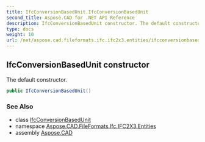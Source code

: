 ```yaml
---
title: IfcConversionBasedUnit.IfcConversionBasedUnit
second_title: Aspose.CAD for .NET API Reference
description: IfcConversionBasedUnit constructor. The default constructor
type: docs
weight: 10
url: /net/aspose.cad.fileformats.ifc.ifc2x3.entities/ifcconversionbasedunit/ifcconversionbasedunit/
---
```

## IfcConversionBasedUnit constructor

The default constructor.

```csharp
public IfcConversionBasedUnit()
```

### See Also

* class [IfcConversionBasedUnit](../)
* namespace [Aspose.CAD.FileFormats.Ifc.IFC2X3.Entities](../../ifcconversionbasedunit/)
* assembly [Aspose.CAD](../../../)


